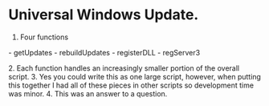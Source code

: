 # Universal Windows Update. 

1. Four functions<br>
 <p>- getUpdates
    - rebuildUpdates
      - registerDLL
        - regServer3</p>
2. Each function handles an increasingly smaller portion of the overall script. 
3. Yes you could write this as one large script, however, when putting this together I had all of these pieces in other scripts so development time was minor. 
4. This was an answer to a question. 
